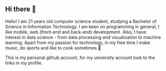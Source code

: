 ## Hi there 👋

Hello! I am 21 years old computer science student, studying a Bachelor of Science in Information Technology. I am keen on programming in general, I like mobile, web (front-end and back-end) development. Also, I have interest in data science - from data processing and visualization to machine learning. Apart from my passion for technology, in my free time I make music, do sports and like to cook sometimes.🍝

This is my personal github account, for my university account look to the links in my profile.

<!--
**uktveris/uktveris** is a ✨ _special_ ✨ repository because its `README.md` (this file) appears on your GitHub profile.

Here are some ideas to get you started:

- 🔭 I’m currently working on ...
- 🌱 I’m currently learning ...
- 👯 I’m looking to collaborate on ...
- 🤔 I’m looking for help with ...
- 💬 Ask me about ...
- 📫 How to reach me: ...
- 😄 Pronouns: ...
- ⚡ Fun fact: ...
-->
